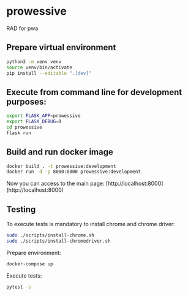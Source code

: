 # prowessive
RAD for pwa

## Prepare virtual environment

```bash 
python3 -m venv venv
source venv/bin/activate
pip install --editable ".[dev]"
```

## Execute from command line for development purposes:
```bash
export FLASK_APP=prowessive
export FLASK_DEBUG=0
cd prowessive
flask run 
```

## Build and run docker image
```bash
docker build . -t prowessive:development
docker run -d -p 8000:8000 prowessive:development
```
Now you can access to the main page: 
[http://localhost:8000] (http://localhost:8000)

## Testing
To execute tests is mandatory to install chrome and chrome driver:
```bash
sudo ./scripts/install-chrome.sh
sudo ./scripts/install-chromedriver.sh
```
Prepare environment:
```bash
docker-compose up
```

Execute tests:
```bash
pytest -s
```



